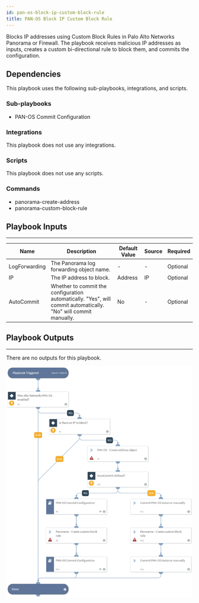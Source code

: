 ```yaml
---
id: pan-os-block-ip-custom-block-rule
title: PAN-OS Block IP Custom Block Rule
---
```


Blocks IP addresses using Custom Block Rules in Palo Alto Networks Panorama or Firewall.
The playbook receives malicious IP addresses as inputs, creates a custom bi-directional rule to block them, and commits the configuration.

## Dependencies
This playbook uses the following sub-playbooks, integrations, and scripts.

### Sub-playbooks
* PAN-OS Commit Configuration

### Integrations
This playbook does not use any integrations.

### Scripts
This playbook does not use any scripts.

### Commands
* panorama-create-address
* panorama-custom-block-rule

## Playbook Inputs
---

| **Name** | **Description** | **Default Value** | **Source** | **Required** |
| --- | --- | --- | --- | --- |
| LogForwarding | The Panorama log forwarding object name. | - | - | Optional |
| IP | The IP address to block. | Address | IP | Optional |
| AutoCommit | Whether to commit the configuration automatically. "Yes", will commit automatically. "No" will commit manually. | No | - | Optional |

## Playbook Outputs
---
There are no outputs for this playbook.

![PAN-OS_Block_IP_Custom_Block_Rule](https://github.com/ElazarK/content-docs/blob/master/images/playbooks/PAN-OS_Block_IP_Custom_Block_Rule.png)
